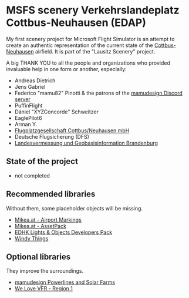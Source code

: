 # MSFS scenery Verkehrslandeplatz Cottbus-Neuhausen (EDAP)
My first scenery project for Microsoft Flight Simulator is an attempt to create an authentic representation of the current state of the [Cottbus-Neuhausen](https://flughafen-cottbus.de/) airfield. It is part of the "Lausitz Scenery" project.

A big THANK YOU to all the people and organizations who provided invaluable help in one form or another, especially:
- Andreas Dietrich
- Jens Gabriel
- Federico "mamu82" Pinotti & the patrons of the [mamudesign Discord server](https://discord.gg/v8SCwtnskh)
- PuffinFlight
- Dániel "XYZConcorde" Schweitzer
- EaglePilot6
- Arman Y.
- [Flugplatzgesellschaft Cottbus/Neuhausen mbH](https://flughafen-cottbus.de/)
- Deutsche Flugsicherung (DFS)
- [Landesvermessung und Geobasisinformation Brandenburg](https://geobasis-bb.de/)

## State of the project
- not completed

## Recommended libraries
Without them, some placeholder objects will be missing.
- [Mikea.at - Airport Markings](https://flightsim.to/file/4208/mikea-at-airport-markings)
- [Mikea.at - AssetPack](https://flightsim.to/file/1923/mikea-at-assetpack)
- [EDHK Lights & Objects Developers Pack](https://flightsim.to/file/2549/edhk-lights-pack)
- [Windy Things](https://flightsim.to/file/14024/windy-things)

## Optional libraries
They improve the surroundings.
- [mamudesign Powerlines and Solar Farms](https://flightsim.to/file/26186/powerlines-and-solar-farms)
- [We Love VFR - Region 1](https://flightsim.to/file/2605/we-love-vfr-region-1)
